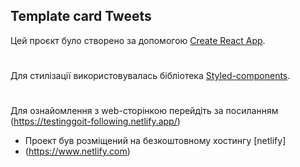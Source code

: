 ## Template card Tweets

Цей проєкт було створено за допомогою
[Create React App](https://github.com/facebook/create-react-app).

#

Для стилізації використовувалась бібліотека
[Styled-components](https://styled-components.com/docs).

#

Для ознайомлення з web-сторінкою перейдіть за посиланням
(https://testinggoit-following.netlify.app/)

- Проект був розміщений на безкоштовному хостингу [netlify]
- (https://www.netlify.com)
